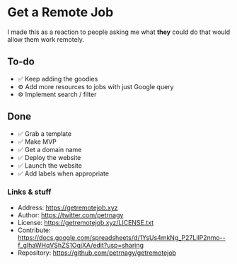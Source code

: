 # Get a Remote Job

I made this as a reaction to people asking me what **they** could do that would allow them work remotely.

## To-do
- ✅ Keep adding the goodies
- ⚙️ Add more resources to jobs with just Google query
- ⚙️ Implement search / filter

## Done
- ✅ Grab a template
- ✅ Make MVP
- ✅ Get a domain name
- ✅ Deploy the website
- ✅ Launch the website
- ✅ Add labels when appropriate

### Links & stuff

- Address: https://getremotejob.xyz
- Author: https://twitter.com/petrnagy
- License: https://getremotejob.xyz/LICENSE.txt
- Contribute: https://docs.google.com/spreadsheets/d/1YsUs4mkNg_P27LilP2nmo--f_gIhaWHqVShZS1OqjXA/edit?usp=sharing
- Repository: https://github.com/petrnagy/getremotejob
